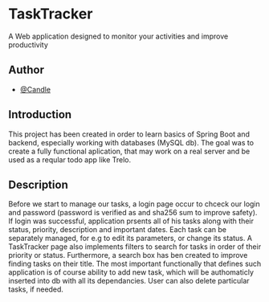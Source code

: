 
# TaskTracker

A Web application designed to monitor your activities and improve productivity




## Author

- [@Candle](https://github.com/PawelSwieca)


## Introduction

This project has been created in order to learn basics of Spring Boot and backend, especially working with databases (MySQL db). The goal was to create a fully functional aplication, that may work on a real server and be used as a reqular todo app like Trelo.
## Description

Before we start to manage our tasks, a login page occur to chceck our login and password (password is verified as and sha256 sum to improve safety). If login was successful, application prsents all of his tasks along with their status, priority, description and important dates. Each task can be separately managed, for e.g to edit its parameters, or change its status.
A TaskTracker page also implements filters to search for tasks in order of their priority or status. Furthermore, a search box has ben created to improve finding tasks on their title.
The most important functionally that defines such application is of course ability to add new task, which will be authomaticly inserted into db with all its dependancies. User can also delete particular tasks, if needed.